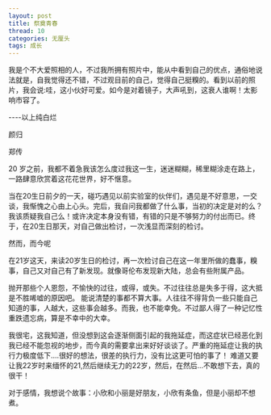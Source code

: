 ```yaml
---
layout: post
title: 祭奠青春
thread: 10
categories: 无厘头
tags: 成长
---
```


  我是个不大爱照相的人，不过我所拥有照片中，能从中看到自己的优点，通俗地说法就是，自我觉得还不错，不过观目前的自己，觉得自己挺糗的。看到以前的照片，我会说:哇，这小伙好可爱。如今是对着镜子，大声吼到，这衰人谁啊！太影响市容了。
  
  ----以上纯白烂
  
  颜归
  
  郑传
  
  20 岁之前，我都不着急我该怎么度过我这一生，迷迷糊糊，稀里糊涂走在路上，一路肆意欣赏着这花花世界，好不惬意。
  
  当在20生日前夕的一天，碰巧遇见以前实验室的伙伴们，遇见是不好意思，一交谈，我惭愧之心由上心头。完后，我自问我都做了什么事，当初的决定是对的么？我该质疑我自己么！或许决定本身没有错，有错的只是不够努力的付出而已。终于，在20生日那天，对自己做出检讨，一次浅显而深刻的检讨。
  
  然而，而今呢
  
  在21岁这天，来读20岁生日的检讨，再一次检讨自己在这一年里所做的蠢事，糗事，自己又对自己有了新发现。就像哥伦布发现新大陆，总会有些附属产品。
  
  抛开那些个人恩怨，不愉快的过往，或得，或失。不过往往总是失多于得，这大抵是不胜唏嘘的原因吧。
  能说清楚的事都不算大事。人往往不得背负一些只能自己知道的事，人越大，这些事会越多。而我，也不能幸免。不过鄙人得了一种记忆性重跌遗忘病，算是不幸中的大幸。
  
  我很宅，这我知道，但没想到这会逐渐侧面引起的我拖延症，而这症状已经恶化到我已经不能忽视的地步，而今真的需要拿出来好好谈谈了。严重的拖延症让我的执行力极度低下....很好的想法，很差的执行力，没有比这更可怕的事了！ 难道又要让我22岁时来缅怀的21,然后继续无力的22岁，然后，在然后...不敢想下去，真的很干！
  
  对于感情，我想说个故事：小欣和小丽是好朋友，小欣有条鱼，但是小丽却不想煮。
